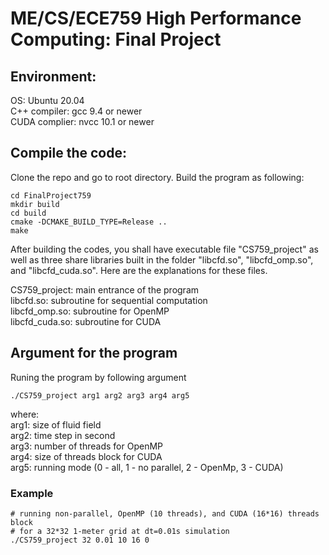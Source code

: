 # ME/CS/ECE759 High Performance Computing: Final Project
## Environment:
OS: Ubuntu 20.04\
C++ compiler: gcc 9.4 or newer\
CUDA complier: nvcc 10.1 or newer

## Compile the code:
Clone the repo and go to root directory. Build the program as following:
```
cd FinalProject759
mkdir build
cd build
cmake -DCMAKE_BUILD_TYPE=Release ..
make
```
After building the codes, you shall have executable file "CS759_project" as well as three share libraries built in the folder "libcfd.so", "libcfd_omp.so", and "libcfd_cuda.so". Here are the explanations for these files.

CS759_project: main entrance of the program \
libcfd.so: subroutine for sequential computation \
libcfd_omp.so: subroutine for OpenMP \
libcfd_cuda.so: subroutine for CUDA 
## Argument for the program


Runing the program by following argument
```
./CS759_project arg1 arg2 arg3 arg4 arg5
```

where:\
arg1: size of fluid field \
arg2: time step in second \
arg3: number of threads for OpenMP \
arg4: size of threads block for CUDA \
arg5: running mode (0 - all, 1 - no parallel, 2 - OpenMp, 3 - CUDA)

### Example
```
# running non-parallel, OpenMP (10 threads), and CUDA (16*16) threads block
# for a 32*32 1-meter grid at dt=0.01s simulation
./CS759_project 32 0.01 10 16 0 
```

